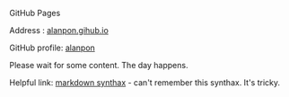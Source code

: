 GitHub Pages

Address : [alanpon.gihub.io](https://alanpon.github.io/)

GitHub profile: [alanpon](https://github.com/alanpon)

Please wait for some content. The day happens.

Helpful link:
[markdown synthax](https://www.markdownguide.org/basic-syntax/) - can't remember this synthax. It's tricky.
